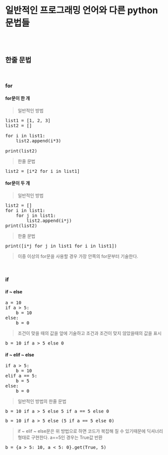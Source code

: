 # 일반적인 프로그래밍 언어와 다른 python 문법들
</br></br>

## 한줄 문법
</br>

### for

#### for문이 한 개
> 일반적인 방법
<pre>list1 = [1, 2, 3]
list2 = []

for i in list1:
    list2.append(i*3)
    
print(list2)</pre>
> 한줄 문법
<pre>list2 = [i*2 for i in list1]</pre>

#### for문이 두 개
> 일반적인 방법
<pre>list2 = []
for i in list1:
    for j in list1:
        list2.append(i*j)
print(list2)</pre>
> 한줄 문법
<pre>print([i*j for j in list1 for i in list1])</pre>
> 이중 이상의 for문을 사용할 경우 가장 안쪽의 for문부터 기술한다.

</br>

### if

#### if ~ else
<pre>a = 10
if a > 5:
    b = 10
else:
    b = 0</pre>
> 조건이 맞을 때의 값을 앞에 기술하고 조건과 조건이 맞지 않았을때의 값을 표시
<pre>b = 10 if a > 5 else 0</pre>

#### if ~ elif ~ else
<pre>if a > 5:
    b = 10
elif a == 5:
    b = 5
else:
    b = 0</pre>
> 일반적인 방법의 한줄 문법
<pre>b = 10 if a > 5 else 5 if a == 5 else 0</pre>
<pre>b = 10 if a > 5 else (5 if a == 5 else 0)</pre>
> if ~ elif ~ else문은 위 방법으로 하면 코드가 복잡해 질 수 있기때문에 딕셔너리 형태로 구현한다. a==5인 경우는 True값 반환
<pre>b = {a > 5: 10, a < 5: 0}.get(True, 5)</pre>
